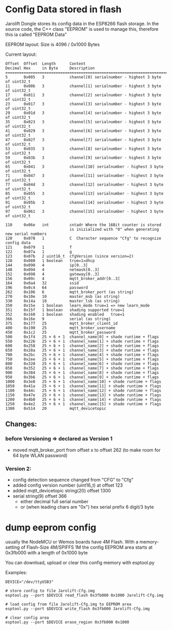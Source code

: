 # Config Data stored in flash

Jarolift Dongle stores its config data in the ESP8266 flash storage.
In the source code, the C++ class "EEPROM" is used to manage this, therefore
this ia called "EEPROM Data"

EEPROM layout: Size is 4096 / 0x1000 Bytes

Current layout:
```
Offset  Offset  Length      Content
Decimal Hex     in Byte     Description
=================================================================================
5       0x005   3           channel[0] serialnumber - highest 3 byte of uint32_t
11      0x00b   3           channel[1] serialnumber - highest 3 byte of uint32_t
17      0x011   3           channel[2] serialnumber - highest 3 byte of uint32_t
23      0x017   3           channel[3] serialnumber - highest 3 byte of uint32_t
29      0x01d   3           channel[4] serialnumber - highest 3 byte of uint32_t
35      0x023   3           channel[5] serialnumber - highest 3 byte of uint32_t
41      0x029   3           channel[6] serialnumber - highest 3 byte of uint32_t
47      0x02f   3           channel[7] serialnumber - highest 3 byte of uint32_t
53      0x035   3           channel[8] serialnumber - highest 3 byte of uint32_t
59      0x03b   3           channel[9] serialnumber - highest 3 byte of uint32_t
65      0x041   3           channel[10] serialnumber - highest 3 byte of uint32_t
71      0x047   3           channel[11] serialnumber - highest 3 byte of uint32_t
77      0x04d   3           channel[12] serialnumber - highest 3 byte of uint32_t
85      0x055   3           channel[13] serialnumber - highest 3 byte of uint32_t
91      0x05b   3           channel[14] serialnumber - highest 3 byte of uint32_t
97      0x061   3           channel[15] serialnumber - highest 3 byte of uint32_t

110     0x06e   int         cntadr Where the 16Bit counter is stored
                            is inizialized with "0" when generating new serial numbers
120     0x078   1           C  Character sequence "Cfg" to recognize config data
121     0x079   1           f
122     0x07a   1           g
123     0x07b   2 uint16_t  cfgVersion (since version=2)
128     0x080   1 boolean   true=1=dhcp
144     0x090   4           ip[0..3]
148     0x094   4           netmask[0..3]
152     0x098   4           gateway[0..3]
156     0x09c   4           mqtt_broker_addr[0..3]
164     0x0a4   32          ssid
196     0x0c4   64          password
262     0x106   6           mqtt_broker_port (as string)
270     0x10e   10          master_msb (as string)
330     0x14a   10          master_lsb (as string)
350     0x15e   1 boolean   learn_mode true=1 => new learn_mode
351     0x15f   1 boolean   shading supported true=1
352     0x160   1 boolean   shading enabled   true=1
366     0x16e   9           serial (as string)
375     0x177   25          mqtt_broker_client_id
400     0x190   25          mqtt_broker_username
450     0x1c2   25          mqtt_broker_password
500     0x1f4   25 + 6 + 1  channel_name[0] + shade runtime + flags
550     0x226   25 + 6 + 1  channel_name[1] + shade runtime + flags
600     0x258   25 + 6 + 1  channel_name[2] + shade runtime + flags
650     0x28a   25 + 6 + 1  channel_name[3] + shade runtime + flags
700     0x2bc   25 + 6 + 1  channel_name[4] + shade runtime + flags
750     0x2ee   25 + 6 + 1  channel_name[5] + shade runtime + flags
800     0x320   25 + 6 + 1  channel_name[6] + shade runtime + flags
850     0x352   25 + 6 + 1  channel_name[7] + shade runtime + flags
900     0x384   25 + 6 + 1  channel_name[8] + shade runtime + flags
950     0x3b6   25 + 6 + 1  channel_name[9] + shade runtime + flags
1000    0x3e8   25 + 6 + 1  channel_name[10] + shade runtime + flags
1050    0x41a   25 + 6 + 1  channel_name[11] + shade runtime + flags
1100    0x44c   25 + 6 + 1  channel_name[12] + shade runtime + flags
1150    0x47e   25 + 6 + 1  channel_name[13] + shade runtime + flags
1200    0x4b0   25 + 6 + 1  channel_name[14] + shade runtime + flags
1250    0x4e2   25 + 6 + 1  channel_name[15] + shade runtime + flags
1300    0x514   20          mqtt_devicetopic
```

## Changes:
### before Versioning => declared as Version 1
- moved mqtt_broker_port from offset x to offset 262
  (to make room for 64 byte WLAN password)

### Version 2:
- config detection sequence changed from "CFG" to "Cfg"
- added config version number (uint16_t) at offset 123
- added mqtt_devicetopic string(20) offset 1300
- serial string(9) offset 366
  - either decimal full serial number
  - or (when leading chars are "0x") hex serial prefix 6 digit/3 byte



# dump eeprom config

usually the NodeMCU or Wemos boards have 4M Flash.
With a memory-setting of Flash-Size 4M/SPIFFS 1M
the config EEPROM area starts at 0x3fb000 with a length of 0x1000 byte

You can download, upload or clear this config memory with esptool.py

Examples:
```
DEVICE="/dev/ttyUSB3"

# store config to file Jarolift-Cfg.img
esptool.py --port $DEVICE read_flash 0x3fb000 0x1000 Jarolift-Cfg.img

# load config from file Jarolift-Cfg.img to EEPROM area
esptool.py --port $DEVICE write_flash 0x3fb000 Jarolift-Cfg.img

# clear config area
esptool.py --port $DEVICE erase_region 0x3fb000 0x1000
```

